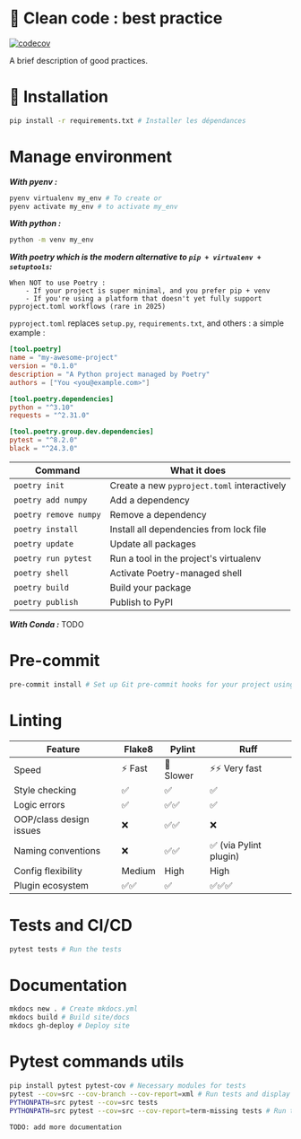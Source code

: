 # 📘 Clean code : best practice

[![codecov](https://codecov.io/gh/segandiaye/Python_Best_Practices/branch/main/graph/badge.svg)](https://codecov.io/gh/segandiaye/Python_Best_Practices)



A brief description of good practices.

# 🚀 Installation

```bash
pip install -r requirements.txt # Installer les dépendances
```

# Manage environment

***With pyenv :***

```bash
pyenv virtualenv my_env # To create or 
pyenv activate my_env # to activate my_env
```
***With python :***

```bash
python -m venv my_env
```

***With poetry which is the modern alternative to `pip + virtualenv + setuptools`:***

    When NOT to use Poetry :
        - If your project is super minimal, and you prefer pip + venv
        - If you're using a platform that doesn't yet fully support pyproject.toml workflows (rare in 2025)

`pyproject.toml` replaces `setup.py`, `requirements.txt`, and others : a simple example :

```toml
[tool.poetry]
name = "my-awesome-project"
version = "0.1.0"
description = "A Python project managed by Poetry"
authors = ["You <you@example.com>"]

[tool.poetry.dependencies]
python = "^3.10"
requests = "^2.31.0"

[tool.poetry.group.dev.dependencies]
pytest = "^8.2.0"
black = "^24.3.0"
```

| Command               | What it does                                |
| --------------------- | ------------------------------------------- |
| `poetry init`         | Create a new `pyproject.toml` interactively |
| `poetry add numpy`    | Add a dependency                            |
| `poetry remove numpy` | Remove a dependency                         |
| `poetry install`      | Install all dependencies from lock file     |
| `poetry update`       | Update all packages                         |
| `poetry run pytest`   | Run a tool in the project's virtualenv      |
| `poetry shell`        | Activate Poetry-managed shell               |
| `poetry build`        | Build your package                          |
| `poetry publish`      | Publish to PyPI                             |

***With Conda :*** TODO

# Pre-commit

```bash
pre-commit install # Set up Git pre-commit hooks for your project using the pre-commit
```

# Linting

| Feature                 | Flake8 | Pylint    | Ruff                  |
| ----------------------- | ------ | --------- | --------------------- |
| Speed                   | ⚡ Fast | 🐢 Slower | ⚡⚡ Very fast          |
| Style checking          | ✅      | ✅         | ✅                     |
| Logic errors            | ✅      | ✅✅        | ✅                     |
| OOP/class design issues | ❌      | ✅✅        | ❌                     |
| Naming conventions      | ❌      | ✅✅        | ✅ (via Pylint plugin) |
| Config flexibility      | Medium | High      | High                  |
| Plugin ecosystem        | ✅✅     | ✅         | ✅✅✅                   |

# Tests and CI/CD

```bash
pytest tests # Run the tests
```

# Documentation

```bash
mkdocs new . # Create mkdocs.yml
mkdocs build # Build site/docs
mkdocs gh-deploy # Deploy site
```

# Pytest commands utils

```bash
pip install pytest pytest-cov # Necessary modules for tests
pytest --cov=src --cov-branch --cov-report=xml # Run tests and display coverage in CI/CD
PYTHONPATH=src pytest --cov=src tests
PYTHONPATH=src pytest --cov=src --cov-report=term-missing tests # Run tests and display coverage
```

```bash
TODO: add more documentation
```
